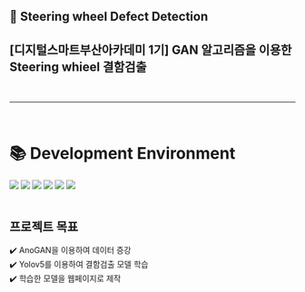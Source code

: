 ## 🚗 Steering wheel Defect Detection 
## [디지털스마트부산아카데미 1기] GAN 알고리즘을 이용한 Steering whieel 결함검출
<br/>

***

<br/>
<div><h1>📚 Development Environment</h1></div>
<div>
<img src="https://img.shields.io/badge/python-3776AB?style=for-the-badge&logo=python&logoColor=white">
<img src="https://img.shields.io/badge/PyTorch-EE4C2C?style=for-the-badge&logo=PyTorch&logoColor=white">
<img src="https://img.shields.io/badge/TensorFlow-FF6F00.svg?&style=for-the-badge&logo=TensorFlow&logoColor=white">
<img src="https://img.shields.io/badge/YOLO-00FFFF.svg?&style=for-the-badge&logo=YOLO&logoColor=white">
<img src="https://img.shields.io/badge/Google Colab-F9AB00.svg?&style=for-the-badge&logo=Google Colab&logoColor=white">
<img src="https://img.shields.io/badge/github-181717?style=for-the-badge&logo=github&logoColor=white">
</div>

<br/>

## 프로젝트 목표
:heavy_check_mark:  AnoGAN을 이용하여 데이터 증강  <br/>
:heavy_check_mark:  Yolov5를 이용하여 결함검출 모델 학습 <br/>
:heavy_check_mark:  학습한 모델을 웹페이지로 제작
